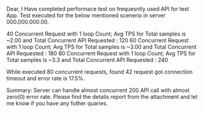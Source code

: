 Dear,
I Have completed performace test on frequesntly used API for test App.
Test executed for the below mentioned scenerio in server 000.000.000.00.

40 Concurrent Request with 1 loop Count; Avg TPS for Total samples is ~2.00 and Total Concurrent API Requested : 120
60 Concurrent Request with 1 loop Count; Avg TPS for Total samples is ~3.00 and Total Concurrent API Requested : 180
80 Concurrent Request with 1 loop Count; Avg TPS for Total samples is ~3.3 and Total Concurrent API Requested : 240

While executed 80 concurrent requests, found 42 request got connection timeout and error rate is 17.5%.

Summary: 
Server can handle almost concurrent 200 API call with almost zero(0) error rate.
Please find the details report from the attachment and let me know if you have any futher quaries.
